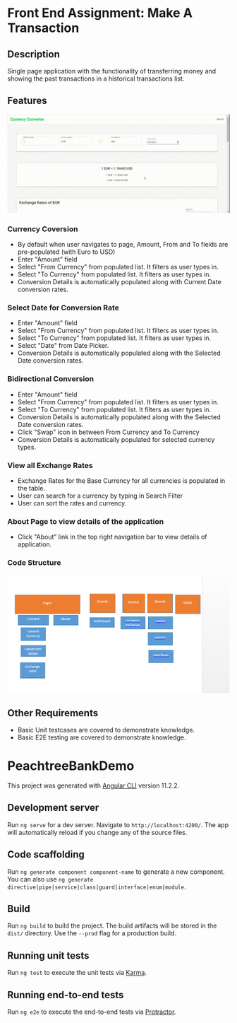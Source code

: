 # Front End Assignment: Make A Transaction

## Description

Single page application with the functionality of transferring money and showing the past transactions in a historical transactions list.


## Features

<img src="./src/assets/workflow.gif">

### Currency Coversion ###

- By default when user navigates to page, Amount, From and To fields are pre-populated (with Euro to USD)
- Enter "Amount" field
- Select "From Currency" from populated list. It filters as user types in.
- Select "To Currency" from populated list. It filters as user types in.
- Conversion Details is automatically populated along with Current Date conversion rates.

### Select Date for Conversion Rate ###

- Enter "Amount" field
- Select "From Currency" from populated list. It filters as user types in.
- Select "To Currency" from populated list. It filters as user types in.
- Select "Date" from Date Picker.
- Conversion Details is automatically populated along with the Selected Date conversion rates.

### Bidirectional Conversion  ###

- Enter "Amount" field
- Select "From Currency" from populated list. It filters as user types in.
- Select "To Currency" from populated list. It filters as user types in.
- Conversion Details is automatically populated along with the Selected Date conversion rates.
- Click "Swap" icon in between From Currency and To Currency
- Conversion Details is automatically populated for selected currency types.


### View all Exchange Rates  ###

- Exchange Rates for the Base Currency for all currencies is populated in the table.
- User can search for a currency by typing in Search Filter
- User can sort the rates and currency. 

### About Page to view details of the application  ###

- Click "About" link in the top right navigation bar to view details of application.

### Code Structure ###

<img src="./src/assets/codedesign.png">

## Other Requirements

- Basic Unit testcases are covered to demonstrate knowledge.
- Basic E2E testing are covered to demonstrate knowledge.


# PeachtreeBankDemo

This project was generated with [Angular CLI](https://github.com/angular/angular-cli) version 11.2.2.


## Development server

Run `ng serve` for a dev server. Navigate to `http://localhost:4200/`. The app will automatically reload if you change any of the source files.

## Code scaffolding

Run `ng generate component component-name` to generate a new component. You can also use `ng generate directive|pipe|service|class|guard|interface|enum|module`.

## Build

Run `ng build` to build the project. The build artifacts will be stored in the `dist/` directory. Use the `--prod` flag for a production build.

## Running unit tests

Run `ng test` to execute the unit tests via [Karma](https://karma-runner.github.io).

## Running end-to-end tests

Run `ng e2e` to execute the end-to-end tests via [Protractor](http://www.protractortest.org/).

